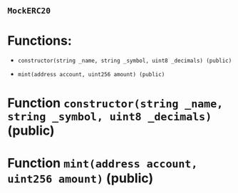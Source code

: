## `MockERC20`

# Functions:

- `constructor(string _name, string _symbol, uint8 _decimals) (public)`

- `mint(address account, uint256 amount) (public)`

# Function `constructor(string _name, string _symbol, uint8 _decimals)` (public)

# Function `mint(address account, uint256 amount)` (public)
